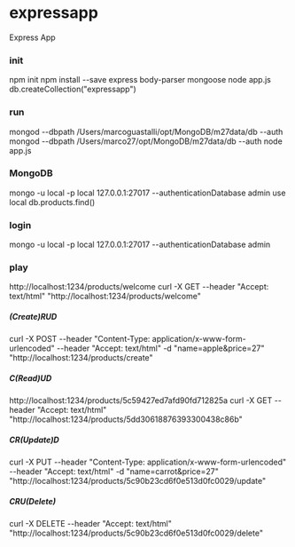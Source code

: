 # expressapp
Express App

### init
npm init
npm install --save express body-parser mongoose
node app.js
db.createCollection("expressapp")

### run
mongod --dbpath /Users/marcoguastalli/opt/MongoDB/m27data/db --auth
mongod --dbpath /Users/marco27/opt/MongoDB/m27data/db --auth
node app.js

### MongoDB
mongo -u local -p local 127.0.0.1:27017 --authenticationDatabase admin
use local
db.products.find()

### login
mongo -u local -p local 127.0.0.1:27017 --authenticationDatabase admin

### play
http://localhost:1234/products/welcome
curl -X GET --header "Accept: text/html" "http://localhost:1234/products/welcome"

##### (Create)RUD
curl -X POST --header "Content-Type: application/x-www-form-urlencoded" --header "Accept: text/html" -d "name=apple&price=27" "http://localhost:1234/products/create"

##### C(Read)UD
http://localhost:1234/products/5c59427ed7afd90fd712825a
curl -X GET --header "Accept: text/html" "http://localhost:1234/products/5dd30618876393300438c86b"

##### CR(Update)D
curl -X PUT --header "Content-Type: application/x-www-form-urlencoded" --header "Accept: text/html" -d "name=carrot&price=27" "http://localhost:1234/products/5c90b23cd6f0e513d0fc0029/update"

##### CRU(Delete)
curl -X DELETE --header "Accept: text/html" "http://localhost:1234/products/5c90b23cd6f0e513d0fc0029/delete"
